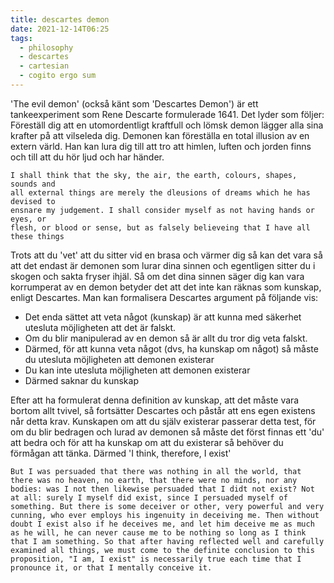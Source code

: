 ```yaml
---
title: descartes demon
date: 2021-12-14T06:25
tags: 
  - philosophy
  - descartes
  - cartesian
  - cogito ergo sum
---
```


'The evil demon' (också känt som 'Descartes Demon') är ett tankeexperiment som
Rene Descarte formulerade 1641. Det lyder som följer:
Föreställ dig att en utomordentligt kraftfull och lömsk demon lägger alla sina krafter på att
vilseleda dig. Demonen kan föreställa en total illusion av en extern värld. Han
kan lura dig till att tro att himlen, luften och jorden finns och till att du
hör ljud och har händer.

```
I shall think that the sky, the air, the earth, colours, shapes, sounds and
all external things are merely the dleusions of dreams which he has devised to
ensnare my judgement. I shall consider myself as not having hands or eyes, or
flesh, or blood or sense, but as falsely believeing that I have all these things
```

Trots att du 'vet' att du sitter vid en brasa och värmer dig så kan det vara så
att det endast är demonen som lurar dina sinnen och egentligen sitter du i
skogen och sakta fryser ihjäl. Så om det dina sinnen säger dig kan vara
korrumperat av en demon betyder det att det inte kan räknas som kunskap, enligt
Descartes. Man kan formalisera Descartes argument på följande vis:

* Det enda sättet att veta något (kunskap) är att kunna med säkerhet utesluta
  möjligheten att det är falskt.
* Om du blir manipulerad av en demon så är allt du tror dig veta falskt.
* Därmed, för att kunna veta något (dvs, ha kunskap om något) så måste du
  utesluta möjligheten att demonen existerar
* Du kan inte utesluta möjligheten att demonen existerar
* Därmed saknar du kunskap

Efter att ha formulerat denna definition av kunskap, att det måste vara bortom
allt tvivel, så fortsätter Descartes och påstår att ens egen existens når detta
krav. Kunskapen om att du själv existerar passerar detta test, för om du blir
bedragen och lurad av demonen så måste det först finnas ett 'du' att bedra och
för att ha kunskap om att du existerar så behöver du förmågan att tänka. Därmed
'I think, therefore, I exist'

```
But I was persuaded that there was nothing in all the world, that there was no heaven, no earth, that there were no minds, nor any bodies: was I not then likewise persuaded that I didt not exist? Not at all: surely I myself did exist, since I persuaded myself of something. But there is some deceiver or other, very powerful and very cunning, who ever employs his ingenuity in deceiving me. Then without doubt I exist also if he deceives me, and let him deceive me as much as he will, he can never cause me to be nothing so long as I think that I am something. So that after having reflected well and carefully examined all things, we must come to the definite conclusion to this proposition, "I am, I exist" is necessarily true each time that I pronounce it, or that I mentally conceive it.
```
